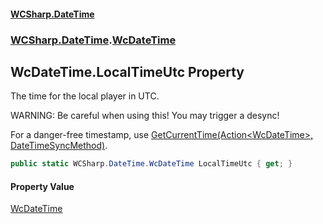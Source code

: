 #### [WCSharp.DateTime](README.md 'README')
### [WCSharp.DateTime](WCSharp.DateTime.md 'WCSharp.DateTime').[WcDateTime](WCSharp.DateTime.WcDateTime.md 'WCSharp.DateTime.WcDateTime')

## WcDateTime.LocalTimeUtc Property

The time for the local player in UTC.  
  
WARNING: Be careful when using this! You may trigger a desync!  
  
For a danger-free timestamp, use [GetCurrentTime(Action&lt;WcDateTime&gt;, DateTimeSyncMethod)](WCSharp.DateTime.WcDateTime.GetCurrentTime(System.Action_WCSharp.DateTime.WcDateTime_,WCSharp.DateTime.DateTimeSyncMethod).md 'WCSharp.DateTime.WcDateTime.GetCurrentTime(System.Action<WCSharp.DateTime.WcDateTime>, WCSharp.DateTime.DateTimeSyncMethod)').

```csharp
public static WCSharp.DateTime.WcDateTime LocalTimeUtc { get; }
```

#### Property Value
[WcDateTime](WCSharp.DateTime.WcDateTime.md 'WCSharp.DateTime.WcDateTime')